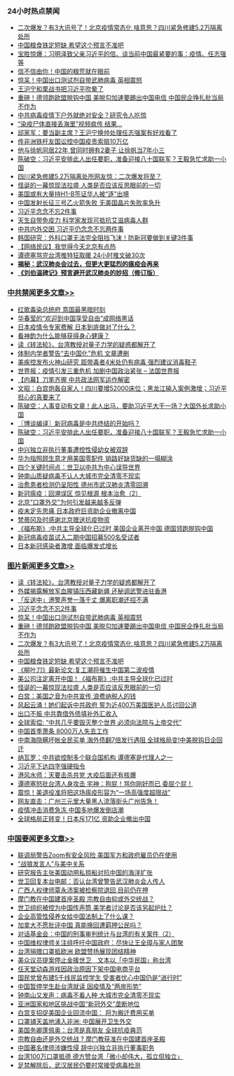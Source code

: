 <div class="catlist">
<h3>24小时热点禁闻</h3>
<ul>
<li><a href="https://github.com/fqnews/bnews/blob/master/topimagenews/20200410/1310034.md">二次爆发？有3大讯号了！北京疫情常态化 啥意思？四川紧急修建5.2万隔离处所</a></li>
<li><a href="https://github.com/fqnews/bnews/blob/master/topimagenews/20200410/1309960.md">中国粮食铁定短缺 希望这个预言不准吧</a></li>
<li><a href="https://github.com/fqnews/bnews/blob/master/bannedvideo/20200410/1309909.md">宝胜惊爆：习明泽致父亲习近平的信、谈当前中国最紧要的事：疫情、任志强等</a></li>
<li><a href="https://github.com/fqnews/bnews/blob/master/cnnews/20200410/1309966.md">信不信由你！中国的粮荒就在眼前</a></li>
<li><a href="https://github.com/fqnews/bnews/blob/master/topimagenews/20200410/1310163.md">惊呆！中国出口测试剂自带武肺病毒 英相震怒</a></li>
<li><a href="https://github.com/fqnews/bnews/blob/master/cbnews/20200410/1309913.md">王沪宁和栗战书把习近平吹晕了</a></li>
<li><a href="https://github.com/fqnews/bnews/blob/master/topimagenews/20200410/1310133.md">重磅！德领跑欧盟脱钩中国 美脱勾加速要踢出中国电信 中国民企挣扎批当局不作为</a></li>
<li><a href="https://github.com/fqnews/bnews/blob/master/cnnews/20200410/1310048.md">中共病毒疫情下户外就绝对安全？研究令人吃惊</a></li>
<li><a href="https://github.com/fqnews/bnews/blob/master/cnnews/hknews/20200410/1309835.md">“染疫尸体直接丢海里”视频疯传 结果…</a></li>
<li><a href="https://github.com/fqnews/bnews/blob/master/bannedvideo/20200410/1310139.md">邱家军：要当副主席？王沪宁换帅处理任志强案有好戏看了 </a></li>
<li><a href="https://github.com/fqnews/bnews/blob/master/cbnews/20200410/1310053.md">传非洲铁杆友国讼控中国疫责索赔10万亿</a></li>
<li><a href="https://github.com/fqnews/bnews/blob/master/yule/20200410/1310021.md">他与徐帆同居22年 曾同时拥有2妻子 让徐帆当7年小三</a></li>
<li><a href="https://github.com/fqnews/bnews/blob/master/cbnews/20200411/1310297.md">陈破空：习近平安排此人出任要职，准备迎接八十国联军？王毅急忙求助一小国 </a></li>
<li><a href="https://github.com/fqnews/bnews/blob/master/cbnews/20200410/1309995.md">四川紧急修建5.2万隔离处所网友惊：二次爆发将至？</a></li>
<li><a href="https://github.com/fqnews/bnews/blob/master/topimagenews/20200410/1309957.md">怪诞的一幕惊现法拉盛 人类是否应该反思眼前的一切</a></li>
<li><a href="https://github.com/fqnews/bnews/blob/master/cnnews/20200410/1309874.md">美国或有大量持H1-B签证华人被“逐”出境</a></li>
<li><a href="https://github.com/fqnews/bnews/blob/master/headline/20200410/1310110.md">中国发射长征三号乙火箭失败    无美国晶片失败率急升</a></li>
<li><a href="https://github.com/fqnews/bnews/blob/master/topimagenews/20200411/1310206.md">习近平念念不忘2件事</a></li>
<li><a href="https://github.com/fqnews/bnews/blob/master/cnnews/20200410/1310028.md">天生自带免疫力 科学家发现可抵抗艾滋病毒人群</a></li>
<li><a href="https://github.com/fqnews/bnews/blob/master/cbnews/20200410/1309983.md">中共内外交困 习近平仍念念不忘两件事</a></li>
<li><a href="https://github.com/fqnews/bnews/blob/master/health/20200410/1310010.md">韩国研究：外科口罩无法完全阻挡飞沫！防新冠要做到关键3件事</a></li>
<li><a href="https://github.com/fqnews/bnews/blob/master/baitai/20200410/1310130.md">【网络民议】我觉得今天北京有点热</a></li>
<li><a href="https://github.com/fqnews/bnews/blob/master/cnnews/20200410/1310012.md">谭德塞骂完台湾推特狂取暖 24小时推文破30次</a></li>
<li><b><a href="https://github.com/fqnews/bnews/blob/master/comments/20200211/1275071.md" target="_blank">揭秘：武汉肺炎会过去，但更大更猛烈的瘟疫会再来</a></b></li>
<li><b><a href="https://github.com/fqnews/bnews/blob/master/comments/20200207/1272816.md" target="_blank">《刘伯温碑记》预言避开武汉肺炎的妙招（修订版）</a></b></li>
</ul>
</div>

<div class="catlist">
<h3><a href="https://github.com/fqnews/bnews/blob/master/cbnews/" target="_blank">中共禁闻</a><span><a href="https://github.com/fqnews/bnews/blob/master/cbnews/" target="_blank" rel="nofollow">更多文章>></a></span></h3>
<ul>
<li><a href="https://github.com/fqnews/bnews/blob/master/cbnews/20200411/1310428.md" target="_blank">红歌毒染总统府 意国最黑暗时刻</a></li>
<li><a href="https://github.com/fqnews/bnews/blob/master/cbnews/20200411/1310423.md" target="_blank">华春莹的“欢迎到中国享受自由”成网络黑话</a></li>
<li><a href="https://github.com/fqnews/bnews/blob/master/comments/20200411/1310192.md" target="_blank">日本疫情令专家费解 日本到底做对了什么？</a></li>
<li><a href="https://github.com/fqnews/bnews/blob/master/cbnews/20200411/1310418.md" target="_blank">看神韵为什么能够获得身心健康？</a></li>
<li><a href="https://github.com/fqnews/bnews/blob/master/comments/20200411/1310189.md" target="_blank">读《转法轮》，台湾教授对量子力学的疑惑都解开了</a></li>
<li><a href="https://github.com/fqnews/bnews/blob/master/cbnews/20200411/1310395.md" target="_blank">体制内学者警告“去中国化”危机 文章遭删</a></li>
<li><a href="https://github.com/fqnews/bnews/blob/master/cbnews/20200411/1310393.md" target="_blank">美疾控发布火神山研究 距带毒者4米处仍有病毒 强烈建议消毒鞋子</a></li>
<li><a href="https://github.com/fqnews/bnews/blob/master/cbnews/20200411/1310392.md" target="_blank">世界报：疫情引发三重危机 加剧中国政治紧张 &#8211; 法国世界报</a></li>
<li><a href="https://github.com/fqnews/bnews/blob/master/cbnews/20200411/1310385.md" target="_blank">【内幕】刀笔齐握 中共政法网军运作解密</a></li>
<li><a href="https://github.com/fqnews/bnews/blob/master/cbnews/20200411/1310382.md" target="_blank">文昭：白宫炮轰自家人！四川要增52000床位；黑龙江输入案例激增；习近平担心的真要来了</a></li>
<li><a href="https://github.com/fqnews/bnews/blob/master/cbnews/20200411/1310333.md" target="_blank">陈破空：人事变动有文章！此人出马，要助习近平大干一场？大国外长求助小国</a></li>
<li><a href="https://github.com/fqnews/bnews/blob/master/cbnews/20200411/1310332.md" target="_blank">〖博谈编译〗新冠病毒是中共终结的开始吗？</a></li>
<li><a href="https://github.com/fqnews/bnews/blob/master/cbnews/20200411/1310297.md" target="_blank">陈破空：习近平安排此人出任要职，准备迎接八十国联军？王毅急忙求助一小国</a></li>
<li><a href="https://github.com/fqnews/bnews/blob/master/cbnews/20200411/1310222.md" target="_blank">中兴独立非执行董事遭控性侵幼女被双辞</a></li>
<li><a href="https://github.com/fqnews/bnews/blob/master/cbnews/20200411/1310209.md" target="_blank">华为指照顾生意才用美国零配件 销路好缺货缺的一塌糊涂</a></li>
<li><a href="https://github.com/fqnews/bnews/blob/master/cbnews/20200411/1310208.md" target="_blank">四个关键时间点：世卫以中共为中心误导世界</a></li>
<li><a href="https://github.com/fqnews/bnews/blob/master/cbnews/20200410/1310197.md" target="_blank">钟南山质疑病毒不认人大城市完全清零不现实</a></li>
<li><a href="https://github.com/fqnews/bnews/blob/master/cbnews/20200410/1310183.md" target="_blank">治愈患者检测仍呈阳性 德州市武汉肺炎清零回溯</a></li>
<li><a href="https://github.com/fqnews/bnews/blob/master/cbnews/20200410/1310184.md" target="_blank">新冠瘟疫：回溯误区 惊见根源 根本治愈（2）</a></li>
<li><a href="https://github.com/fqnews/bnews/blob/master/cbnews/20200410/1310182.md" target="_blank">北京“口罩外交”为何引发越来越多反弹</a></li>
<li><a href="https://github.com/fqnews/bnews/blob/master/cbnews/20200410/1310162.md" target="_blank">疫未定先思痛 日本政府巨资助企业撤离中国</a></li>
<li><a href="https://github.com/fqnews/bnews/blob/master/cbnews/20200410/1310140.md" target="_blank">梵蒂冈及时感谢北京赠送抗疫物资</a></li>
<li><a href="https://github.com/fqnews/bnews/blob/master/cbnews/20200410/1310128.md" target="_blank">《福布斯》:中共主导全球化已过时 美国企业离开中国 德国领跑脱钩中国</a></li>
<li><a href="https://github.com/fqnews/bnews/blob/master/cbnews/20200410/1310083.md" target="_blank">新冠病毒疫苗试入二期中国招募500名受试者</a></li>
<li><a href="https://github.com/fqnews/bnews/blob/master/cbnews/20200410/1310066.md" target="_blank">日本新冠感染者激增  面临爆发式增长</a></li>

</ul>
</div>
<div class="catlist">
<h3><a href="https://github.com/fqnews/bnews/blob/master/topimagenews/" target="_blank">图片新闻</a><span><a href="https://github.com/fqnews/bnews/blob/master/topimagenews/" target="_blank" rel="nofollow">更多文章>></a></span></h3>
<ul>
<li><a href="https://github.com/fqnews/bnews/blob/master/comments/20200411/1310189.md" target="_blank">读《转法轮》，台湾教授对量子力学的疑惑都解开了</a></li>
<li><a href="https://github.com/fqnews/bnews/blob/master/topimagenews/20200411/1310310.md" target="_blank">外媒揭露解放军血腥镇压西藏新疆 还秘调武警进驻香港</a></li>
<li><a href="https://github.com/fqnews/bnews/blob/master/topimagenews/20200411/1310296.md" target="_blank">「反送中」港警声誉一落千丈 爆离职潮还招不满</a></li>
<li><a href="https://github.com/fqnews/bnews/blob/master/topimagenews/20200411/1310206.md" target="_blank">习近平念念不忘2件事</a></li>
<li><a href="https://github.com/fqnews/bnews/blob/master/topimagenews/20200410/1310163.md" target="_blank">惊呆！中国出口测试剂自带武肺病毒 英相震怒</a></li>
<li><a href="https://github.com/fqnews/bnews/blob/master/topimagenews/20200410/1310133.md" target="_blank">重磅！德领跑欧盟脱钩中国 美脱勾加速要踢出中国电信 中国民企挣扎批当局不作为</a></li>
<li><a href="https://github.com/fqnews/bnews/blob/master/topimagenews/20200410/1310034.md" target="_blank">二次爆发？有3大讯号了！北京疫情常态化 啥意思？四川紧急修建5.2万隔离处所</a></li>
<li><a href="https://github.com/fqnews/bnews/blob/master/topimagenews/20200410/1309960.md" target="_blank">中国粮食铁定短缺 希望这个预言不准吧</a></li>
<li><a href="https://github.com/fqnews/bnews/blob/master/topimagenews/20200410/1309959.md" target="_blank">《柳叶刀》最新论文:复工潮将催生中国第二波疫情</a></li>
<li><a href="https://github.com/fqnews/bnews/blob/master/topimagenews/20200410/1309958.md" target="_blank">美公司注定离开中国！《福布斯》:中共主导全球化已过时</a></li>
<li><a href="https://github.com/fqnews/bnews/blob/master/topimagenews/20200410/1309957.md" target="_blank">怪诞的一幕惊现法拉盛 人类是否应该反思眼前的一切</a></li>
<li><a href="https://github.com/fqnews/bnews/blob/master/topimagenews/20200410/1309911.md" target="_blank">白宫：美国之音为中共宣传 浪费纳税人的钱</a></li>
<li><a href="https://github.com/fqnews/bnews/blob/master/topimagenews/20200410/1309827.md" target="_blank">风起云涌！她们起诉中共政府 誓为近400万美国医护人员讨回公道</a></li>
<li><a href="https://github.com/fqnews/bnews/blob/master/topimagenews/20200410/1309616.md" target="_blank">出口不振 中共靠借外债填补外汇收入</a></li>
<li><a href="https://github.com/fqnews/bnews/blob/master/topimagenews/20200410/1309606.md" target="_blank">全球索偿: “中共几乎要毁灭整个世界 必须向法院与上帝交代”</a></li>
<li><a href="https://github.com/fqnews/bnews/blob/master/topimagenews/20200409/1309575.md" target="_blank">中国首季萧条 8000万人失去工作</a></li>
<li><a href="https://github.com/fqnews/bnews/blob/master/topimagenews/20200409/1309572.md" target="_blank">中南海隐瞒坏帐全民买单 海外债翻7倍发行遇阻 全球格局变!中美脱钩日企回迁</a></li>
<li><a href="https://github.com/fqnews/bnews/blob/master/topimagenews/20200409/1309540.md" target="_blank">纳瓦罗：中共欲控制多个联合国机构 谭德塞是代理人之一</a></li>
<li><a href="https://github.com/fqnews/bnews/blob/master/topimagenews/20200409/1309403.md" target="_blank">习近平下达四字强硬指令</a></li>
<li><a href="https://github.com/fqnews/bnews/blob/master/topimagenews/20200409/1309322.md" target="_blank">港风水师：天要击杀共党 大疫后面还有核爆</a></li>
<li><a href="https://github.com/fqnews/bnews/blob/master/topimagenews/20200409/1309255.md" target="_blank">谭德塞怒批台湾人身攻击 宅神：狗屁！骂你刚好而已 委屈个屁！</a></li>
<li><a href="https://github.com/fqnews/bnews/blob/master/topimagenews/20200409/1309239.md" target="_blank">震惊！美退役准将把这场瘟疫形容为“一场高强度超限战”</a></li>
<li><a href="https://github.com/fqnews/bnews/blob/master/topimagenews/20200409/1309227.md" target="_blank">网友直击：广州三元里大量黑人流落街头广州告急！</a></li>
<li><a href="https://github.com/fqnews/bnews/blob/master/topimagenews/20200409/1309157.md" target="_blank">疫情冲击消费急冻 中国多地爆发倒店潮</a></li>
<li><a href="https://github.com/fqnews/bnews/blob/master/topimagenews/20200409/1309155.md" target="_blank">全球格局正转变！日本斥171亿 资助企业撤出中国</a></li>

</ul>
</div>
<div class="catlist">
<h3><a href="https://github.com/fqnews/bnews/blob/master/headline/" target="_blank">中国要闻</a><span><a href="https://github.com/fqnews/bnews/blob/master/headline/" target="_blank" rel="nofollow">更多文章>></a></span></h3>
<ul>
<li><a href="https://github.com/fqnews/bnews/blob/master/headline/20200411/1310436.md" target="_blank">联调局警告Zoom有安全风险 美国军方和政府雇员仍在使用</a></li>
<li><a href="https://github.com/fqnews/bnews/blob/master/headline/20200411/1310424.md" target="_blank">“战狼发言人”与美中关系</a></li>
<li><a href="https://github.com/fqnews/bnews/blob/master/headline/20200411/1310396.md" target="_blank">研究报告主张美国动用私掠船对抗中国的海洋扩张</a></li>
<li><a href="https://github.com/fqnews/bnews/blob/master/headline/20200411/1310348.md" target="_blank">世卫回复本台电邮：否认台湾曾警告武汉肺炎会人传人</a></li>
<li><a href="https://github.com/fqnews/bnews/blob/master/headline/20200411/1310302.md" target="_blank">广西人权律师覃永沛案被检察院退回 目前仍在押</a></li>
<li><a href="https://github.com/fqnews/bnews/blob/master/headline/20200411/1310301.md" target="_blank">摩门教在中国建首座圣殿 宗教自由抑或外交统战？</a></li>
<li><a href="https://github.com/fqnews/bnews/blob/master/headline/20200411/1310292.md" target="_blank">世卫组织被控为中国传声筒      美学者讨论是否该另起炉灶？</a></li>
<li><a href="https://github.com/fqnews/bnews/blob/master/headline/20200411/1310291.md" target="_blank">企业高管性侵养女给中国法制上了什么课？</a></li>
<li><a href="https://github.com/fqnews/bnews/blob/master/headline/20200411/1310280.md" target="_blank">加拿大不愿批评中国    真能换回遭羁押公民吗？</a></li>
<li><a href="https://github.com/fqnews/bnews/blob/master/headline/20200411/1310260.md" target="_blank">对话基金会：中国的刑事审判统计与台湾的有关案件（2）</a></li>
<li><a href="https://github.com/fqnews/bnews/blob/master/headline/20200411/1310259.md" target="_blank">中国维权律师关注组呼吁中国政府：尽快让王全璋与家人团聚</a></li>
<li><a href="https://github.com/fqnews/bnews/blob/master/headline/20200411/1310230.md" target="_blank">台湾捐赠口罩抵欧洲   欧盟赞扬展现团结精神</a></li>
<li><a href="https://github.com/fqnews/bnews/blob/master/headline/20200411/1310229.md" target="_blank">美众议员提案停止金援世卫　文本以「中华民国」称台湾</a></li>
<li><a href="https://github.com/fqnews/bnews/blob/master/headline/20200411/1310200.md" target="_blank">任天堂动森游戏因政治原因下架中国电商平台</a></li>
<li><a href="https://github.com/fqnews/bnews/blob/master/headline/20200411/1310199.md" target="_blank">国民党曾布建5千线民监控学生  受害者忧心中国仍是“进行时”</a></li>
<li><a href="https://github.com/fqnews/bnews/blob/master/headline/20200411/1310198.md" target="_blank">中国暂停学生赴台湾就读   因疫情及“两岸形势”</a></li>
<li><a href="https://github.com/fqnews/bnews/blob/master/headline/20200410/1310178.md" target="_blank">钟南山又发声：病毒不看人种 大城市完全清零不现实</a></li>
<li><a href="https://github.com/fqnews/bnews/blob/master/headline/20200410/1310177.md" target="_blank">亚洲国家和地区挑战中国“新冠外交”垄断地位</a></li>
<li><a href="https://github.com/fqnews/bnews/blob/master/headline/20200410/1310176.md" target="_blank">白宫支招促美国企业回流中国： 将为搬迁费用买单</a></li>
<li><a href="https://github.com/fqnews/bnews/blob/master/headline/20200410/1310175.md" target="_blank">口罩铺天盖地涌入非洲: 中国展开卫生外交</a></li>
<li><a href="https://github.com/fqnews/bnews/blob/master/headline/20200410/1310174.md" target="_blank">美国务卿蓬佩奥：台湾是真朋友 全球抗疫典范</a></li>
<li><a href="https://github.com/fqnews/bnews/blob/master/headline/20200410/1310168.md" target="_blank">宗教自由还是外交统战 ? 摩门教获准在中国建首座圣殿</a></li>
<li><a href="https://github.com/fqnews/bnews/blob/master/headline/20200410/1310150.md" target="_blank">中国著名律师涉嫌性侵 辞中兴独立非执行董事职务</a></li>
<li><a href="https://github.com/fqnews/bnews/blob/master/headline/20200410/1310134.md" target="_blank">台湾100万口罩抵德     德方赞台湾「微小却伟大，孤立但独立」</a></li>
<li><a href="https://github.com/fqnews/bnews/blob/master/headline/20200410/1310112.md" target="_blank">足禁解除后，武汉居民仍要时常接受病毒检测</a></li>

</ul>
</div>